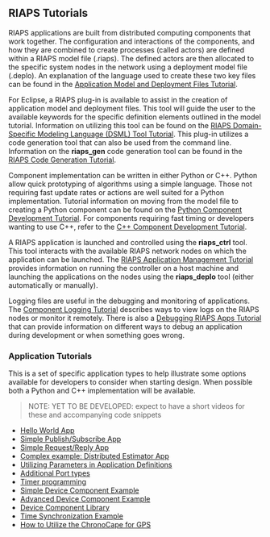 ## RIAPS Tutorials

RIAPS applications are built from distributed computing components that work together.  The configuration and interactions of the components, and how they are combined to create processes (called actors) are defined within a RIAPS model file (.riaps).  The defined actors are then allocated to the specific system nodes in the network using a deployment model file (.deplo).  An explanation of the language used to create these two key files can be found in the [Application Model and Deployment Files Tutorial](tutorials/models.md).

For Eclipse, a RIAPS plug-in is available to assist in the creation of application model and deployment files.  This tool will guide the user to the available keywords for the specific definition elements outlined in the model tutorial.  Information on utilizing this tool can be found on the [RIAPS Domain-Specific Modeling Language (DSML) Tool Tutorial](tutorials/dsml.md).  This plug-in utilizes a code generation tool that can also be used from the command line.  Information on the **riaps_gen** code generation tool can be found in the [RIAPS Code Generation Tutorial](https://github.com/RIAPS/riaps-pycom/tree/master/src/riaps/gen/README.md).

Component implementation can be written in either Python or C++.  Python allow quick prototyping of algorithms using a simple language.  Those not requiring fast update rates or actions are well suited for a Python implementation.  Tutorial information on moving from the model file to creating a Python component can be found on the [Python Component Development Tutorial](tutorials/pyapps.md).  For components requiring fast timing or developers wanting to use C++, refer to the [C++ Component Development Tutorial](https://github.com/RIAPS/riaps-core/wiki).

A RIAPS application is launched and controlled using the **riaps_ctrl** tool.  This tool interacts with the available RIAPS network nodes on which the application can be launched.  The [RIAPS Application Management Tutorial](tutorials/launch.md) provides information on running the controller on a host machine and launching the applications on the nodes using the **riaps_deplo** tool (either automatically or manually).  

Logging files are useful in the debugging and monitoring of applications.  The [Component Logging Tutorial](tutorials/logging.md) describes ways to view logs on the RIAPS nodes or monitor it remotely. There is also a [Debugging RIAPS Apps Tutorial](tutorials/debug.md) that can provide information on different ways to debug an application during development or when something goes wrong.

### Application Tutorials

This is a set of specific application types to help illustrate some options available for developers to consider when starting design.  When possible both a Python and C++ implementation will be available.  

>NOTE:  YET TO BE DEVELOPED:  expect to have a short videos for these and accompanying code snippets

* [Hello World App](tutorials/app_examples/hello_world.md)
* [Simple Publish/Subscribe App](tutorials/app_examples/pub-sub.md)
* [Simple Request/Reply App](tutorials/app_examples/req-rep.md)
* [Complex example: Distributed Estimator App](tutorials/app_examples/complex-app.md)
* [Utilizing Parameters in Application Definitions](tutorials/app_examples/parameters-app.md)
* [Additional Port types](tutorials/app_examples/other-ports.md)
* [Timer programming](tutorials/app_examples/timer-app.md)
* [Simple Device Component Example](tutorials/app_examples/simple-device.md)
* [Advanced Device Component Example](tutorials/app_examples/multithread-device.md)
* [Device Component Library](tutorials/app_examples/device-library.md)
* [Time Synchronization Example](tutorials/app_examples/time-sync.md)
* [How to Utilize the ChronoCape for GPS](tutorials/app_examples/chronocape.md)
